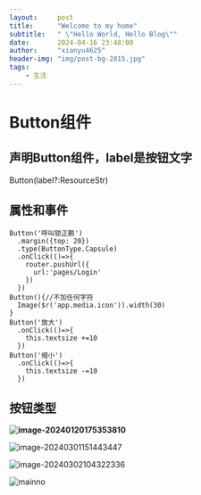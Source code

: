 ```yaml
---
layout:     post
title:      "Welcome to my home"
subtitle:   " \"Hello World, Hello Blog\""
date:       2024-04-16 23:48:00
author:     "xianyu4625"
header-img: "img/post-bg-2015.jpg"
tags:
    - 生活
---
```


# Button组件

## 声明Button组件，label是按钮文字

Button(label?:ResourceStr)

## 属性和事件

```ArkTs
Button('呼叫锁正鹏')
  .margin({top: 20})
  .type(ButtonType.Capsule)
  .onClick(()=>{
    router.pushUrl({
      url:'pages/Login'
    })
  })
Button(){//不加任何字符
  Image($r('app.media.icon')).width(30)
}
Button('放大')
  .onClick(()=>{
    this.textsize +=10
  })
Button('缩小')
  .onClick(()=>{
    this.textsize -=10
  })
```

## 按钮类型

**![image-20240120175353810](https://cdn.jsdelivr.net/gh/xianyu4625/imageBed/202401201753889.png)**

![image-20240301151443447](C:/Users/%E6%B3%B7%E5%BF%83%E9%98%81/AppData/Roaming/Typora/typora-user-images/image-20240301151443447.png)

![image-20240302104322336](C:/Users/%E6%B3%B7%E5%BF%83%E9%98%81/AppData/Roaming/Typora/typora-user-images/image-20240302104322336.png)

![mainno](https://cdn.jsdelivr.net/gh/xianyu4625/imageBed/202403081055229.png)